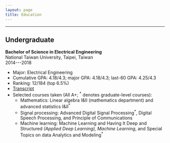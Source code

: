 ```yaml
---
layout: page
title: Education
---
```

***

## Undergraduate
**Bachelor of Science in Electrical Engineering**  
National Taiwan University, Taipei, Taiwan  
2014---2018  

<!-- <p>Here is my <u><a href="/resources/transcript_english_only.pdf">Transcript</a></u>.</p>   -->

- Major: Electrical Engineering
- Cumulative GPA: 4.18/4.3; major GPA: 4.18/4.3; last-60 GPA: 4.25/4.3
- Ranking: 12/184 (top 6.5%)
- <u><a href="/resources/transcript_english_only.pdf">Transcript</a></u>
- Selected courses taken (All A+; <sup>*</sup> denotes graduate-level courses):
    - Mathematics: Linear algebra I&II (mathematics department) and advanced statistics I&II<sup>*</sup>
    - Signal processing: Advanced Digital Signal Processing<sup>*</sup>, Digital Speech Processing, and Principle of Communications
    - Machine learning: Machine Learning and Having It Deep and Structured<sup>*</sup> (Applied Deep Learning), Machine Learning<sup>*</sup>, and Special Topics on data Analytics and Modeling<sup>*</sup>
